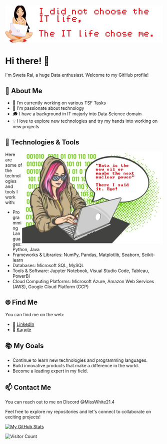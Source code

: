![Banner Image](https://github.com/raiswetaj21/raiswetaj21/blob/ac0eeb7a3a06b561cfd33f5729a119a8c03ecd3c/IT%20Girl.jpg)

# Hi there! 👋

I'm Sweta Rai, a huge Data enthusiast. Welcome to my GitHub profile!


## 🌱 About Me

- 🔭 I’m currently working on various TSF Tasks
- 🌟 I'm passionate about technology
- 🎓 I have a background in IT majorly into Data Science domain
- 💡 I love to explore new technologies and try my hands into working on new projects


## 🔧 Technologies & Tools

<img align="right" alt="Image" width="450" src="https://github.com/raiswetaj21/raiswetaj21/blob/ac0eeb7a3a06b561cfd33f5729a119a8c03ecd3c/Coder.jpg">

Here are some of the technologies and tools I work with:

- Programming Languages: Python, Java
- Frameworks & Libraries: NumPy, Pandas, Matplotlib, Seaborn, Scikit-learn
- Databases: Microsoft SQL, MySQL
- Tools & Software: Jupyter Notebook, Visual Studio Code, Tableau, PowerBI
- Cloud Computing Platforms: Microsoft Azure, Amazon Web Services (AWS), Google Cloud Platform (GCP)


## 🌐 Find Me

You can find me on the web:

- 💼 [LinkedIn](https://www.linkedin.com/in/raisweta21/)
- 📝 [Kaggle](https://www.kaggle.com/misswhite2104)


## 📚 My Goals

- Continue to learn new technologies and programming languages.
- Build innovative products that make a difference in the world.
- Become a leading expert in my field.


## 📫 Contact Me

You can reach out to me on Discord @MissWhite21.4

Feel free to explore my repositories and let's connect to collaborate on exciting projects!

[![My GitHub Stats](https://github-readme-stats.vercel.app/api?username=raiswetaj21&show_icons=true&theme=tokyonight)](https://github.com/raiswetaj21/github-readme-stats)

![Visitor Count](https://komarev.com/ghpvc/?username=raiswetaj21)

